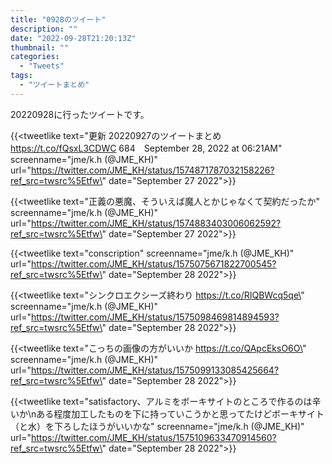 ```yaml
---
title: "0928のツイート"
description: ""
date: "2022-09-28T21:20:13Z"
thumbnail: ""
categories:
  - "Tweets"
tags:
  - "ツイートまとめ"
---
```

20220928に行ったツイートです。
<!--more-->
{{<tweetlike text=\"更新 20220927のツイートまとめ https://t.co/fQsxL3CDWC 684　September 28, 2022 at 06:21AM\" screenname=\"jme/k.h (@JME_KH)\" url=\"https://twitter.com/JME_KH/status/1574871787032158226?ref_src=twsrc%5Etfw\" date=\"September 27 2022\">}}

{{<tweetlike text=\"正義の悪魔、そういえば魔人とかじゃなくて契約だったか\" screenname=\"jme/k.h (@JME_KH)\" url=\"https://twitter.com/JME_KH/status/1574883403006062592?ref_src=twsrc%5Etfw\" date=\"September 27 2022\">}}

{{<tweetlike text=\"conscription\" screenname=\"jme/k.h (@JME_KH)\" url=\"https://twitter.com/JME_KH/status/1575075671822700545?ref_src=twsrc%5Etfw\" date=\"September 28 2022\">}}

{{<tweetlike text=\"シンクロエクシーズ終わり https://t.co/RIQBWcq5qe\" screenname=\"jme/k.h (@JME_KH)\" url=\"https://twitter.com/JME_KH/status/1575098469814894593?ref_src=twsrc%5Etfw\" date=\"September 28 2022\">}}

{{<tweetlike text=\"こっちの画像の方がいいか https://t.co/QApcEksO6O\" screenname=\"jme/k.h (@JME_KH)\" url=\"https://twitter.com/JME_KH/status/1575099133085425664?ref_src=twsrc%5Etfw\" date=\"September 28 2022\">}}

{{<tweetlike text=\"satisfactory、アルミをボーキサイトのところで作るのは辛いか\nある程度加工したものを下に持っていこうかと思ってたけどボーキサイト（と水）を下ろしたほうがいいかな\" screenname=\"jme/k.h (@JME_KH)\" url=\"https://twitter.com/JME_KH/status/1575109633470914560?ref_src=twsrc%5Etfw\" date=\"September 28 2022\">}}

